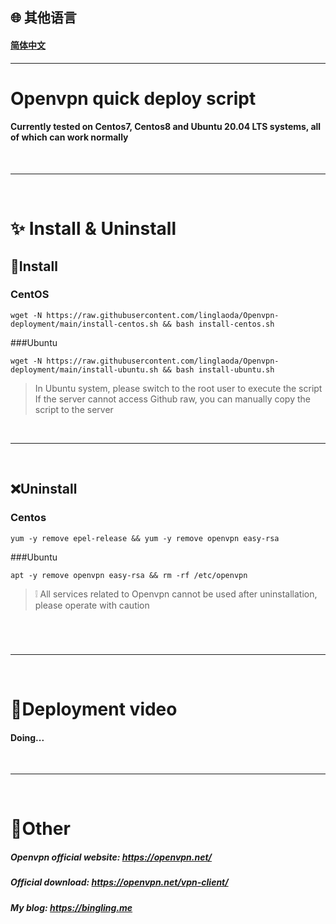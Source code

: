 
## 🌐 其他语言
#### [简体中文](https://github.com/linglaoda/Openvpn-deployment)

***

# Openvpn quick deploy script
#### Currently tested on Centos7, Centos8 and Ubuntu 20.04 LTS systems, all of which can work normally

</br>

***

</br>

# ✨ Install & Uninstall
## 🔮Install
### CentOS
````
wget -N https://raw.githubusercontent.com/linglaoda/Openvpn-deployment/main/install-centos.sh && bash install-centos.sh
````
###Ubuntu
````
wget -N https://raw.githubusercontent.com/linglaoda/Openvpn-deployment/main/install-ubuntu.sh && bash install-ubuntu.sh
````
> In Ubuntu system, please switch to the root user to execute the script
> If the server cannot access Github raw, you can manually copy the script to the server

</br>

***

</br>

## ❌Uninstall
### Centos
````
yum -y remove epel-release && yum -y remove openvpn easy-rsa
````

###Ubuntu
````
apt -y remove openvpn easy-rsa && rm -rf /etc/openvpn
````

> ❕ All services related to Openvpn cannot be used after uninstallation, please operate with caution
#

</br>

***

</br>

# 🌠Deployment video
#### Doing...

</br>

***

</br>

# 🌌Other
##### Openvpn official website: https://openvpn.net/
##### Official download: https://openvpn.net/vpn-client/
##### My blog: https://bingling.me
